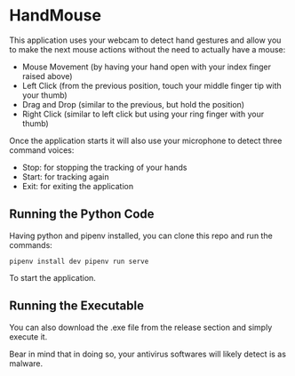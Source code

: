 # HandMouse

This application uses your webcam to detect hand gestures and allow you to make the next 
mouse actions without the need to actually have a mouse:

- Mouse Movement (by having your hand open with your index finger raised above)
- Left Click (from the previous position, touch your middle finger tip with your thumb)
- Drag and Drop (similar to the previous, but hold the position)
- Right Click (similar to left click but using your ring finger with your thumb)

Once the application starts it will also use your microphone to detect three command
voices:

- Stop: for stopping the tracking of your hands
- Start: for tracking again
- Exit: for exiting the application

## Running the Python Code

Having python and pipenv installed, you can clone this repo and run the commands:

`
pipenv install dev
pipenv run serve
`

To start the application.

## Running the Executable

You can also download the .exe file from the release section and simply execute it.

Bear in mind that in doing so, your antivirus softwares will likely detect is as malware.